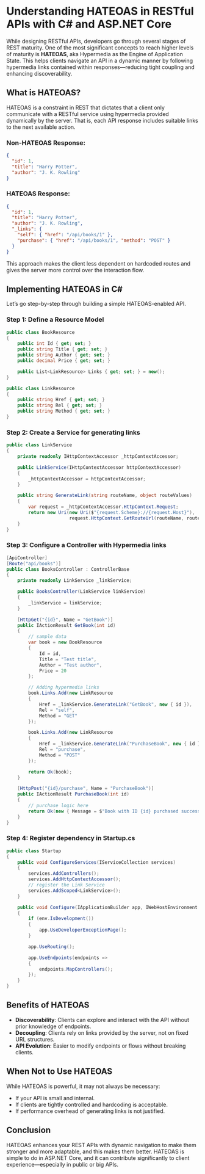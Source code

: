 # Understanding HATEOAS in RESTful APIs with C# and ASP.NET Core
While designing RESTful APIs, developers go through several stages of REST maturity. One of the most significant concepts to reach higher levels of maturity is **HATEOAS**, aka Hypermedia as the Engine of Application State. This helps clients navigate an API in a dynamic manner by following hypermedia links contained within responses—reducing tight coupling and enhancing discoverability.

## What is HATEOAS?
HATEOAS is a constraint in REST that dictates that a client only communicate with a RESTful service using hypermedia provided dynamically by the server. That is, each API response includes suitable links to the next available action.

### Non-HATEOAS Response:
```json
{
  "id": 1,
  "title": "Harry Potter",
  "author": "J. K. Rowling"
}
```

### HATEOAS Response:
```json
{
  "id": 1,
  "title": "Harry Potter",
  "author": "J. K. Rowling",
  "_links": {
    "self": { "href": "/api/books/1" },
    "purchase": { "href": "/api/books/1", "method": "POST" }
  }
}
```

This approach makes the client less dependent on hardcoded routes and gives the server more control over the interaction flow.

## Implementing HATEOAS in C#
Let’s go step-by-step through building a simple HATEOAS-enabled API.

### Step 1: Define a Resource Model
```csharp
public class BookResource
{
    public int Id { get; set; }
    public string Title { get; set; }
    public string Author { get; set; }
    public decimal Price { get; set; }

    public List<LinkResource> Links { get; set; } = new();
}

public class LinkResource
{
    public string Href { get; set; }
    public string Rel { get; set; }
    public string Method { get; set; }
}
```

### Step 2: Create a Service for generating links
```csharp
public class LinkService
{
    private readonly IHttpContextAccessor _httpContextAccessor;

    public LinkService(IHttpContextAccessor httpContextAccessor)
    {
        _httpContextAccessor = httpContextAccessor;
    }

    public string GenerateLink(string routeName, object routeValues)
    {
        var request = _httpContextAccessor.HttpContext.Request;
        return new Uri(new Uri($"{request.Scheme}://{request.Host}"), 
                       request.HttpContext.GetRouteUrl(routeName, routeValues)).ToString();
    }
}
```

### Step 3: Configure a Controller with Hypermedia links
```csharp
[ApiController]
[Route("api/books")]
public class BooksController : ControllerBase
{
    private readonly LinkService _linkService;

    public BooksController(LinkService linkService)
    {
        _linkService = linkService;
    }

    [HttpGet("{id}", Name = "GetBook")]
    public IActionResult GetBook(int id)
    {
        // sample data
        var book = new BookResource
        {
            Id = id,
            Title = "Test title",
            Author = "Test author",
            Price = 20
        };

        // Adding hypermedia links
        book.Links.Add(new LinkResource
        {
            Href = _linkService.GenerateLink("GetBook", new { id }),
            Rel = "self",
            Method = "GET"
        });

        book.Links.Add(new LinkResource
        {
            Href = _linkService.GenerateLink("PurchaseBook", new { id }),
            Rel = "purchase",
            Method = "POST"
        });

        return Ok(book);
    }

    [HttpPost("{id}/purchase", Name = "PurchaseBook")]
    public IActionResult PurchaseBook(int id)
    {
        // purchase logic here
        return Ok(new { Message = $"Book with ID {id} purchased successfully!" });
    }
}
```

### Step 4: Register dependency in Startup.cs
```csharp
public class Startup
{
    public void ConfigureServices(IServiceCollection services)
    {
        services.AddControllers();
        services.AddHttpContextAccessor();
        // register the Link Service
        services.AddScoped<LinkService>();
    }

    public void Configure(IApplicationBuilder app, IWebHostEnvironment env)
    {
        if (env.IsDevelopment())
        {
            app.UseDeveloperExceptionPage();
        }

        app.UseRouting();

        app.UseEndpoints(endpoints =>
        {
            endpoints.MapControllers();
        });
    }
}
```

## Benefits of HATEOAS
- **Discoverability**: Clients can explore and interact with the API without prior knowledge of endpoints.
- **Decoupling**: Clients rely on links provided by the server, not on fixed URL structures.
- **API Evolution**: Easier to modify endpoints or flows without breaking clients.

## When Not to Use HATEOAS
While HATEOAS is powerful, it may not always be necessary:
- If your API is small and internal.
- If clients are tightly controlled and hardcoding is acceptable.
- If performance overhead of generating links is not justified.

## Conclusion
HATEOAS enhances your REST APIs with dynamic navigation to make them stronger and more adaptable, and this makes them better. 
HATEOAS is simple to do in ASP.NET Core, and it can contribute significantly to client experience—especially in public or big APIs.
